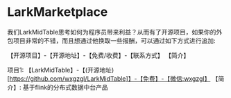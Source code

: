 # LarkMarketplace

我们LarkMidTable思考如何为程序员带来利益？从而有了开源项目，如果你的外包项目非常的不错，而且想通过他换取一些报酬，可以通过如下方式进行追加:

【开源项目】-【开源地址】-【免费/收费】-【联系方式】 【简介】

项目1: 【LarkMidTable】-【(开源地址)[https://github.com/wxgzgl/LarkMidTable]】-【免费】-【微信:wxgzgl】 【简介】: 基于flink的分布式数据中台产品
